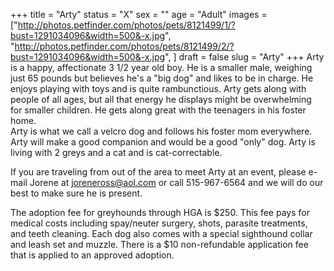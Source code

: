 +++
title = "Arty"
status = "X"
sex = ""
age = "Adult"
images = ["http://photos.petfinder.com/photos/pets/8121499/1/?bust=1291034096&width=500&-x.jpg",
"http://photos.petfinder.com/photos/pets/8121499/2/?bust=1291034096&width=500&-x.jpg",
]
draft = false
slug = "Arty"
+++
Arty is a happy, affectionate 3 1/2 year old boy. He is a smaller male, weighing just 65 pounds but believes he's a "big dog" and likes to be in charge.
He enjoys playing with toys and is quite rambunctious. Arty gets along with people of all ages, but all that energy he displays might be overwhelming for smaller children.   He gets along great with the teenagers in his foster home.  
Arty is what we call a velcro dog and follows his foster mom everywhere. Arty will make a good companion and would be a good "only" dog.
Arty is living with 2 greys and a cat and is cat-correctable. 


  If you are traveling from out of the area to meet Arty at an event, please e-mail Jorene at joreneross@aol.com or call 515-967-6564 and we will do our best to make sure he is present.

The adoption fee for greyhounds through HGA is $250. This fee pays for medical costs including spay/neuter surgery, shots, parasite treatments, and teeth cleaning. Each dog also comes with a special sighthound collar and leash set and muzzle. There is a $10 non-refundable application fee that is applied to an approved adoption.
